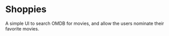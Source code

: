 # Shoppies
A simple UI to search OMDB for movies, and allow the users nominate their favorite movies. 
